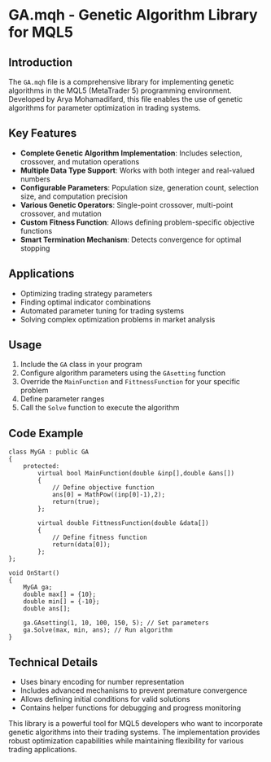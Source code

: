 # GA.mqh - Genetic Algorithm Library for MQL5

## Introduction
The `GA.mqh` file is a comprehensive library for implementing genetic algorithms in the MQL5 (MetaTrader 5) programming environment. Developed by Arya Mohamadifard, this file enables the use of genetic algorithms for parameter optimization in trading systems.

## Key Features

- **Complete Genetic Algorithm Implementation**: Includes selection, crossover, and mutation operations
- **Multiple Data Type Support**: Works with both integer and real-valued numbers
- **Configurable Parameters**: Population size, generation count, selection size, and computation precision
- **Various Genetic Operators**: Single-point crossover, multi-point crossover, and mutation
- **Custom Fitness Function**: Allows defining problem-specific objective functions
- **Smart Termination Mechanism**: Detects convergence for optimal stopping

## Applications

- Optimizing trading strategy parameters
- Finding optimal indicator combinations
- Automated parameter tuning for trading systems
- Solving complex optimization problems in market analysis

## Usage

1. Include the `GA` class in your program
2. Configure algorithm parameters using the `GAsetting` function
3. Override the `MainFunction` and `FittnessFunction` for your specific problem
4. Define parameter ranges
5. Call the `Solve` function to execute the algorithm

## Code Example

```mql5
class MyGA : public GA
{
    protected:
        virtual bool MainFunction(double &inp[],double &ans[]) 
        {
            // Define objective function
            ans[0] = MathPow((inp[0]-1),2);
            return(true);
        };
        
        virtual double FittnessFunction(double &data[])
        {
            // Define fitness function
            return(data[0]);
        };
};

void OnStart()
{
    MyGA ga;
    double max[] = {10};
    double min[] = {-10};
    double ans[];
    
    ga.GAsetting(1, 10, 100, 150, 5); // Set parameters
    ga.Solve(max, min, ans); // Run algorithm
}
```

## Technical Details

- Uses binary encoding for number representation
- Includes advanced mechanisms to prevent premature convergence
- Allows defining initial conditions for valid solutions
- Contains helper functions for debugging and progress monitoring

This library is a powerful tool for MQL5 developers who want to incorporate genetic algorithms into their trading systems. The implementation provides robust optimization capabilities while maintaining flexibility for various trading applications.
